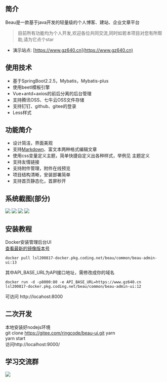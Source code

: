 ## 简介
Beau是一款基于java开发的轻量级的个人博客、建站、企业文章平台
> 目前所有功能均为个人开发,欢迎各位共同交流,同时如若本项目对您有所帮助,请为它点个star
* 演示站点: [https://www.gz640.cn](https://www.gz640.cn)

## 使用技术
* 基于SpringBoot2.2.5，Mybatis，Mybatis-plus
* 使用beetl模板引擎
* Vue+antd+axios的前后分离的后台管理
* 支持腾讯OSS、七牛云OSS文件存储
* 支持钉钉、github、gitee的登录
* Less样式

## 功能简介
* 设计简洁，界面美观
* 支持[Markdown](https://www.markdownguide.org/)、富文本两种格式编辑文章
* 使用css变量定义主题，简单快捷自定义出各种样式，举例见 主题定义
* 支持友情链接
* 支持附件管理，附件在线预览
* 项目结构清晰，安装部署简单
* 支持首页静态化，首屏秒开

## 系统截图(部分)
![](https://gitee.com/lsl52640/files/raw/master/%E5%B7%A5%E4%BD%9C%E5%8F%B0.jpg)
![](https://gitee.com/lsl52640/files/raw/master/%E4%B8%BB%E9%A2%98%E7%AE%A1%E7%90%86.jpg)
![](https://gitee.com/lsl52640/files/raw/master/%E6%96%87%E7%AB%A0%E7%AE%A1%E7%90%86.jpg)
![](https://gitee.com/lsl52640/files/raw/master/%E7%99%BB%E5%BD%95%E9%85%8D%E7%BD%AE.jpg)

## 安装教程
Docker安装管理后台UI  
   [查看最新的镜像版本号](https://lsl200817.coding.net/public-artifacts/beau/common/beau-admin-ui/version/11439833/list)  
   ``` 
   docker pull lsl200817-docker.pkg.coding.net/beau/common/beau-admin-ui:13
   ```
   其中API_BASE_URL为API接口地址，需修改成你的域名
   ```
   docker run -d -p8000:80 -e API_BASE_URL=https://www.gz640.cn lsl200817-docker.pkg.coding.net/beau/common/beau-admin-ui:12
   ```
   可访问 http://locahost:8000
## 二次开发 
   本地安装好nodejs环境  
   git clone  https://gitee.com/ringcode/beau-ui.git
   yarn  
   yarn start  
   访问http://localhost:9000/

## 学习交流群  
![](https://gitee.com/lsl52640/files/raw/master/contact_me_qr.png)
